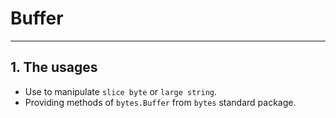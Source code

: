 # Buffer
---

## 1. The usages
  - Use to manipulate `slice byte` or `large string`.
  - Providing methods of `bytes.Buffer`  from `bytes` standard package.

